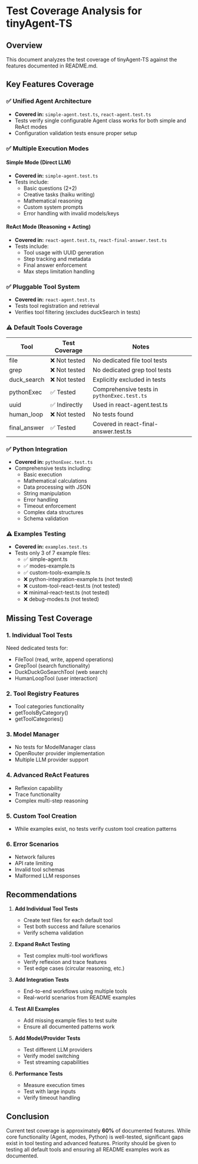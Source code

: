 # Test Coverage Analysis for tinyAgent-TS

## Overview
This document analyzes the test coverage of tinyAgent-TS against the features documented in README.md.

## Key Features Coverage

### ✅ Unified Agent Architecture
- **Covered in:** `simple-agent.test.ts`, `react-agent.test.ts`
- Tests verify single configurable Agent class works for both simple and ReAct modes
- Configuration validation tests ensure proper setup

### ✅ Multiple Execution Modes

#### Simple Mode (Direct LLM)
- **Covered in:** `simple-agent.test.ts`
- Tests include:
  - Basic questions (2+2)
  - Creative tasks (haiku writing)
  - Mathematical reasoning
  - Custom system prompts
  - Error handling with invalid models/keys

#### ReAct Mode (Reasoning + Acting)
- **Covered in:** `react-agent.test.ts`, `react-final-answer.test.ts`
- Tests include:
  - Tool usage with UUID generation
  - Step tracking and metadata
  - Final answer enforcement
  - Max steps limitation handling

### ✅ Pluggable Tool System
- **Covered in:** `react-agent.test.ts`
- Tests tool registration and retrieval
- Verifies tool filtering (excludes duckSearch in tests)

### ⚠️ Default Tools Coverage

| Tool | Test Coverage | Notes |
|------|---------------|-------|
| file | ❌ Not tested | No dedicated file tool tests |
| grep | ❌ Not tested | No dedicated grep tool tests |
| duck_search | ❌ Not tested | Explicitly excluded in tests |
| pythonExec | ✅ Tested | Comprehensive tests in `pythonExec.test.ts` |
| uuid | ✅ Indirectly | Used in react-agent.test.ts |
| human_loop | ❌ Not tested | No tests found |
| final_answer | ✅ Tested | Covered in react-final-answer.test.ts |

### ✅ Python Integration
- **Covered in:** `pythonExec.test.ts`
- Comprehensive tests including:
  - Basic execution
  - Mathematical calculations
  - Data processing with JSON
  - String manipulation
  - Error handling
  - Timeout enforcement
  - Complex data structures
  - Schema validation

### ⚠️ Examples Testing
- **Covered in:** `examples.test.ts`
- Tests only 3 of 7 example files:
  - ✅ simple-agent.ts
  - ✅ modes-example.ts
  - ✅ custom-tools-example.ts
  - ❌ python-integration-example.ts (not tested)
  - ❌ custom-tool-react-test.ts (not tested)
  - ❌ minimal-react-test.ts (not tested)
  - ❌ debug-modes.ts (not tested)

## Missing Test Coverage

### 1. Individual Tool Tests
Need dedicated tests for:
- FileTool (read, write, append operations)
- GrepTool (search functionality)
- DuckDuckGoSearchTool (web search)
- HumanLoopTool (user interaction)

### 2. Tool Registry Features
- Tool categories functionality
- getToolsByCategory()
- getToolCategories()

### 3. Model Manager
- No tests for ModelManager class
- OpenRouter provider implementation
- Multiple LLM provider support

### 4. Advanced ReAct Features
- Reflexion capability
- Trace functionality
- Complex multi-step reasoning

### 5. Custom Tool Creation
- While examples exist, no tests verify custom tool creation patterns

### 6. Error Scenarios
- Network failures
- API rate limiting
- Invalid tool schemas
- Malformed LLM responses

## Recommendations

1. **Add Individual Tool Tests**
   - Create test files for each default tool
   - Test both success and failure scenarios
   - Verify schema validation

2. **Expand ReAct Testing**
   - Test complex multi-tool workflows
   - Verify reflexion and trace features
   - Test edge cases (circular reasoning, etc.)

3. **Add Integration Tests**
   - End-to-end workflows using multiple tools
   - Real-world scenarios from README examples

4. **Test All Examples**
   - Add missing example files to test suite
   - Ensure all documented patterns work

5. **Add Model/Provider Tests**
   - Test different LLM providers
   - Verify model switching
   - Test streaming capabilities

6. **Performance Tests**
   - Measure execution times
   - Test with large inputs
   - Verify timeout handling

## Conclusion

Current test coverage is approximately **60%** of documented features. While core functionality (Agent, modes, Python) is well-tested, significant gaps exist in tool testing and advanced features. Priority should be given to testing all default tools and ensuring all README examples work as documented. 